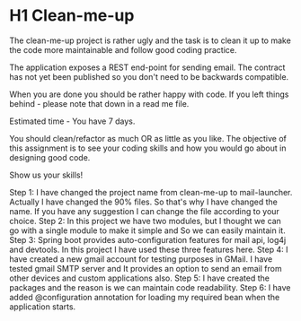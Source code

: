 # H1 Clean-me-up
The clean-me-up project is rather ugly and the task is to clean it up to make the code more maintainable and follow good coding
practice.

The application exposes a REST end-point for sending email. 
The contract has not yet been published so you don't need to be backwards compatible.

When you are done you should be rather happy with code. 
If you left things behind - please note that down in a read me file.

Estimated time - You have 7 days.  

You should clean/refactor as much OR as little as you like.  The objective of this assignment is to see your coding skills and how you would go about in designing good code.

Show us your skills!

Step 1: I have changed the project name from clean-me-up to mail-launcher. Actually I have changed the 90% files. 
So that's why I have changed the name. If you have any suggestion I can change the file according to your choice.
Step 2: In this project we have two modules, but I thought we can go with a single module to make it simple and So we can easily maintain it.
Step 3: Spring boot provides auto-configuration features for mail api, log4j and devtools. In this project I have used these three features here.
Step 4: I have created a new gmail account for testing purposes in GMail. I have tested gmail SMTP server and 
It provides an option to send an email from other devices and custom applications also.
Step 5: I have created the packages and the reason is we can maintain code readability.
Step 6: I have added @configuration annotation for loading my required bean when the application starts.




